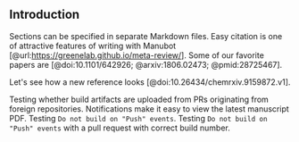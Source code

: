## Introduction

Sections can be specified in separate Markdown files.
Easy citation is one of attractive features of writing with Manubot [@url:https://greenelab.github.io/meta-review/].
Some of our favorite papers are [@doi:10.1101/642926; @arxiv:1806.02473; @pmid:28725467].

Let's see how a new reference looks [@doi:10.26434/chemrxiv.9159872.v1].

Testing whether build artifacts are uploaded from PRs originating from foreign repositories.
Notifications make it easy to view the latest manuscript PDF.
Testing `Do not build on "Push" events`.
Testing `Do not build on "Push" events` with a pull request with correct build number.
